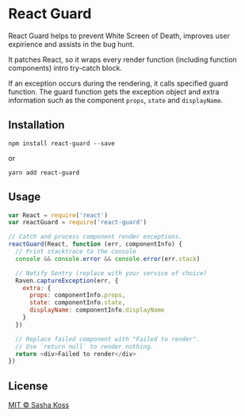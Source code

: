 # React Guard

React Guard helps to prevent White Screen of Death,
improves user expirience and assists in the bug hunt.

It patches React, so it wraps every render function (including
function components) intro try-catch block.

If an exception occurs during the rendering, it calls specified guard function.
The guard function gets the exception object and extra information such as
the component `props`, `state` and `displayName`.

## Installation

```
npm install react-guard --save
```

or

```
yarn add react-guard
```

## Usage

```javascript
var React = require('react')
var reactGuard = require('react-guard')

// Catch and process component render exceptions.
reactGuard(React, function (err, componentInfo) {
  // Print stacktrace to the console
  console && console.error && console.error(err.stack)

  // Notify Sentry (replace with your service of choice)
  Raven.captureException(err, {
    extra: {
      props: componentInfo.props,
      state: componentInfo.state,
      displayName: componentInfo.displayName
    }
  })

  // Replace failed component with "Failed to render".
  // Use `return null` to render nothing.
  return <div>Failed to render</div>
})
```

## License

[MIT © Sasha Koss](https://kossnocorp.mit-license.org/)
